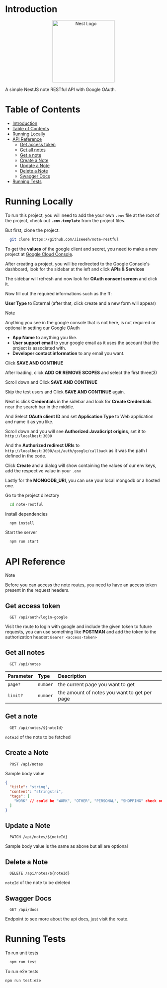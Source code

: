
# Introduction

<p align="center">
  <a href="http://nestjs.com/" target="blank"><img src="https://nestjs.com/img/logo-small.svg" width="200" alt="Nest Logo" /></a>
</p>

A simple NestJS note RESTful API with Google OAuth.


# Table of Contents

- [Introduction](#introduction)
- [Table of Contents](#table-of-contents)
- [Running Locally](#running-locally)
- [API Reference](#api-reference)
  - [Get access token](#get-access-token)
  - [Get all notes](#get-all-notes)
  - [Get a note](#get-a-note)
  - [Create a Note](#create-a-note)
  - [Update a Note](#update-a-note)
  - [Delete a Note](#delete-a-note)
  - [Swagger Docs](#swagger-docs)
- [Running Tests](#running-tests)

# Running Locally

To run this project, you will need to add the your own `.env` file at the root of the project, check out **`.env.template`** from the project files.

But first, clone the project.

```bash
  git clone https://github.com/Jiseeeh/note-restful
```

To get the **values** of the google client and secret, you need to make a new project at [Google Cloud Console](https://console.cloud.google.com/projectcreate).

After creating a project, you will be redirected to the Google Console's dashboard, look for the sidebar at the left and click **APIs & Services**

The sidebar will refresh and now look for **OAuth consent screen** and click it.

Now fill out the required informations such as the ff:

**User Type** to External (after that, click create and a new form will appear)

> [!NOTE]  
> Anything you see in the google console that is not here, is not required or optional in setting our Google OAuth

- **App Name** to anything you like.
- **User support email** to your google email as it uses the account that the project is associated with.
- **Developer contact information** to any email you want.

Click **SAVE AND CONTINUE**

After loading, click **ADD OR REMOVE SCOPES** and select the first three(3)

Scroll down and Click **SAVE AND CONTINUE**

Skip the test users and Click **SAVE AND CONTINUE** again.

Next is click **Credentials** in the sidebar and look for **Create Credentials** near the search bar in the middle.

And Select **OAuth client ID** and set **Application Type** to Web application and name it as you like.

Scroll down and you will see **Authorized JavaScript origins**, set it to `http://localhost:3000`

And the **Authorized redirect URIs** to `http://localhost:3000/api/auth/google/callback` as it was the path I defined in the code.

Click **Create** and a dialog will show containing the values of our env keys, add the respective value in your `.env`

Lastly for the **MONGODB_URI**, you can use your local mongodb or a hosted one.

Go to the project directory

```bash
  cd note-restful
```

Install dependencies

```bash
  npm install
```

Start the server

```bash
  npm run start
```

# API Reference

> [!NOTE]
>Before you can access the note routes, you need to have an access token present in the request headers.

## Get access token

```http
  GET /api/auth/login-google
```

Visit the route to login with google and include the given token to future requests, you can use something like **POSTMAN** and add the token to the authorization header: `Bearer <access-token>`

## Get all notes

```http
  GET /api/notes
```

| Parameter | Type     | Description                |
| :-------- | :------- | :------------------------- |
| `page?`   | `number` | the current page you want to get |
| `limit?`   | `number`| the amount of notes you want to get per page |

## Get a note

```http
  GET /api/notes/${noteId}
```

`noteId` of the note to be fetched

## Create a Note

```http
  POST /api/notes
```

Sample body value

```json
{
  "title": "string",
  "content": "stringstri",
  "tags": [
    "WORK" // could be "WORK", "OTHER", "PERSONAL", "SHOPPING" check out tags.enum.ts
  ]
}
```

## Update a Note

```http
  PATCH /api/notes/${noteId}
```

Sample body value is the same as above but all are optional

## Delete a Note

```http
  DELETE /api/notes/${noteId}
```

`noteId` of the note to be deleted

## Swagger Docs

```http
  GET /api/docs
```

Endpoint to see more about the api docs, just visit the route.

# Running Tests

To run unit tests

```bash
  npm run test
```

To run e2e tests

```bash
npm run test:e2e
```
